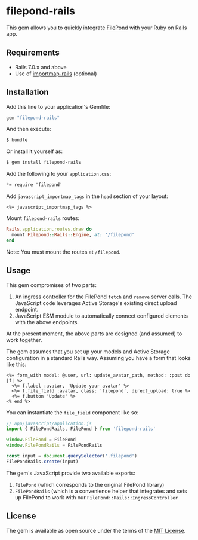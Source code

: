 # filepond-rails

This gem allows you to quickly integrate [FilePond](https://github.com/pqina/filepond) with your Ruby on Rails app.

## Requirements
* Rails 7.0.x and above
* Use of [importmap-rails](https://github.com/rails/importmap-rails) (optional)

## Installation
Add this line to your application's Gemfile:

```ruby
gem "filepond-rails"
```

And then execute:
```bash
$ bundle
```

Or install it yourself as:
```bash
$ gem install filepond-rails
```

Add the following to your `application.css`:
```css
*= require 'filepond'
```

Add `javascript_importmap_tags` in the `head` section of your layout:
```erb
<%= javascript_importmap_tags %>
```

Mount `filepond-rails` routes:
```ruby
Rails.application.routes.draw do
  mount Filepond::Rails::Engine, at: '/filepond'
end
```

Note: You must mount the routes at `/filepond`.

## Usage

This gem compromises of two parts:
1. An ingress controller for the FilePond `fetch` and `remove` server calls. The JavaScript code leverages Active Storage's existing direct upload endpoint.
2. JavaScript ESM module to automatically connect configured elements with the above endpoints.

At the present moment, the above parts are designed (and assumed) to work together.

The gem assumes that you set up your models and Active Storage configuration in a standard Rails way. Assuming you have a form that looks like this:

```erb
<%= form_with model: @user, url: update_avatar_path, method: :post do |f| %>
  <%= f.label :avatar, 'Update your avatar' %>
  <%= f.file_field :avatar, class: 'filepond', direct_upload: true %>
  <%= f.button 'Update' %>
<% end %>
```

You can instantiate the `file_field` component like so:

```js
// app/javascript/application.js
import { FilePondRails, FilePond } from 'filepond-rails'

window.FilePond = FilePond
window.FilePondRails = FilePondRails

const input = document.querySelector('.filepond')
FilePondRails.create(input)
```

The gem's JavaScript provide two available exports:
1. `FilePond` (which corresponds to the original FilePond library)
2. `FilePondRails` (which is a convenience helper that integrates and sets up FilePond to work with our `FilePond::Rails::IngressController`

## License
The gem is available as open source under the terms of the [MIT License](https://opensource.org/licenses/MIT).
